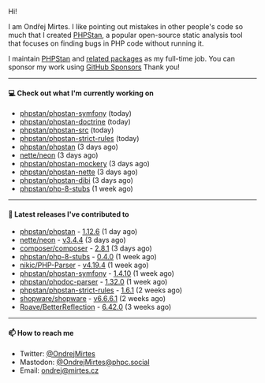 Hi!

I am Ondřej Mirtes. I like pointing out mistakes in other people's code so much that I created [PHPStan](https://phpstan.org/), a popular open-source static analysis tool that focuses on finding bugs in PHP code without running it.

I maintain [PHPStan](https://github.com/phpstan/phpstan) and [related packages](https://github.com/phpstan/) as my full-time job. You can sponsor my work using [GitHub Sponsors](https://github.com/sponsors/ondrejmirtes) Thank you!

---

#### 💻 Check out what I'm currently working on

- [phpstan/phpstan-symfony](https://github.com/phpstan/phpstan-symfony) (today)
- [phpstan/phpstan-doctrine](https://github.com/phpstan/phpstan-doctrine) (today)
- [phpstan/phpstan-src](https://github.com/phpstan/phpstan-src) (today)
- [phpstan/phpstan-strict-rules](https://github.com/phpstan/phpstan-strict-rules) (today)
- [phpstan/phpstan](https://github.com/phpstan/phpstan) (3 days ago)
- [nette/neon](https://github.com/nette/neon) (3 days ago)
- [phpstan/phpstan-mockery](https://github.com/phpstan/phpstan-mockery) (3 days ago)
- [phpstan/phpstan-nette](https://github.com/phpstan/phpstan-nette) (3 days ago)
- [phpstan/phpstan-dibi](https://github.com/phpstan/phpstan-dibi) (3 days ago)
- [phpstan/php-8-stubs](https://github.com/phpstan/php-8-stubs) (1 week ago)

---

#### 🔭 Latest releases I've contributed to

- [phpstan/phpstan](https://github.com/phpstan/phpstan) - [1.12.6](https://github.com/phpstan/phpstan/releases/tag/1.12.6) (1 day ago)
- [nette/neon](https://github.com/nette/neon) - [v3.4.4](https://github.com/nette/neon/releases/tag/v3.4.4) (3 days ago)
- [composer/composer](https://github.com/composer/composer) - [2.8.1](https://github.com/composer/composer/releases/tag/2.8.1) (3 days ago)
- [phpstan/php-8-stubs](https://github.com/phpstan/php-8-stubs) - [0.4.0](https://github.com/phpstan/php-8-stubs/releases/tag/0.4.0) (1 week ago)
- [nikic/PHP-Parser](https://github.com/nikic/PHP-Parser) - [v4.19.4](https://github.com/nikic/PHP-Parser/releases/tag/v4.19.4) (1 week ago)
- [phpstan/phpstan-symfony](https://github.com/phpstan/phpstan-symfony) - [1.4.10](https://github.com/phpstan/phpstan-symfony/releases/tag/1.4.10) (1 week ago)
- [phpstan/phpdoc-parser](https://github.com/phpstan/phpdoc-parser) - [1.32.0](https://github.com/phpstan/phpdoc-parser/releases/tag/1.32.0) (1 week ago)
- [phpstan/phpstan-strict-rules](https://github.com/phpstan/phpstan-strict-rules) - [1.6.1](https://github.com/phpstan/phpstan-strict-rules/releases/tag/1.6.1) (2 weeks ago)
- [shopware/shopware](https://github.com/shopware/shopware) - [v6.6.6.1](https://github.com/shopware/shopware/releases/tag/v6.6.6.1) (2 weeks ago)
- [Roave/BetterReflection](https://github.com/Roave/BetterReflection) - [6.42.0](https://github.com/Roave/BetterReflection/releases/tag/6.42.0) (3 weeks ago)

---

#### 📫 How to reach me

- Twitter: [@OndrejMirtes](https://twitter.com/ondrejmirtes)
- Mastodon: [@OndrejMirtes@phpc.social](https://phpc.social/@OndrejMirtes)
- Email: [ondrej@mirtes.cz](mailto:ondrej@mirtes.cz)
